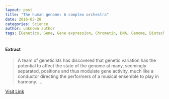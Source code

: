 ```yaml
---
layout: post
title: "The human genome: A complex orchestra"
date: 2016-05-28
categories: Science
author: unknown author
tags: [Genetics, Gene, Gene expression, Chromatin, DNA, Genome, Biotechnology, Life sciences, Biology, Organisms, Biochemistry, Molecular biology]
---
```





#### Extract
>A team of geneticists has discovered that genetic variation has the potential to affect the state of the genome at many, seemingly separated, positions and thus modulate gene activity, much like a conductor directing the performers of a musical ensemble to play in harmony. ...



[Visit Link](http://www.sciencedaily.com/releases/2015/08/150820123641.htm)


